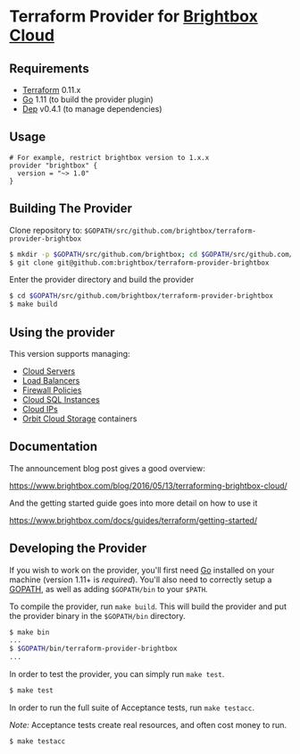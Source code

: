 Terraform Provider for [Brightbox Cloud](https://www.brightbox.com)
=======================================

Requirements
------------

-	[Terraform](https://www.terraform.io/downloads.html) 0.11.x
-	[Go](https://golang.org/doc/install) 1.11 (to build the provider plugin)
-	[Dep](https://golang.github.io/dep/) v0.4.1 (to manage dependencies)

Usage
---------------------

```
# For example, restrict brightbox version to 1.x.x
provider "brightbox" {
  version = "~> 1.0"
}
```

Building The Provider
---------------------

Clone repository to: `$GOPATH/src/github.com/brightbox/terraform-provider-brightbox`

```sh
$ mkdir -p $GOPATH/src/github.com/brightbox; cd $GOPATH/src/github.com/brightbox
$ git clone git@github.com:brightbox/terraform-provider-brightbox
```

Enter the provider directory and build the provider

```sh
$ cd $GOPATH/src/github.com/brightbox/terraform-provider-brightbox
$ make build
```

Using the provider
----------------------
This version supports managing:

* [Cloud Servers](https://www.brightbox.com/cloud/servers/)
* [Load Balancers](https://www.brightbox.com/cloud/load-balancing/)
* [Firewall Policies](https://www.brightbox.com/docs/reference/firewall/)
* [Cloud SQL Instances](https://www.brightbox.com/cloud/database/)
* [Cloud IPs](https://www.brightbox.com/blog/2014/02/27/design-decisions-cloud-ip-policy/)
* [Orbit Cloud Storage](https://www.brightbox.com/cloud/storage/) containers

Documentation
-------------------------

The announcement blog post gives a good overview:

https://www.brightbox.com/blog/2016/05/13/terraforming-brightbox-cloud/

And the getting started guide goes into more detail on how to use it

https://www.brightbox.com/docs/guides/terraform/getting-started/

Developing the Provider
---------------------------

If you wish to work on the provider, you'll first need [Go](http://www.golang.org) installed on your machine (version 1.11+ is *required*). You'll also need to correctly setup a [GOPATH](http://golang.org/doc/code.html#GOPATH), as well as adding `$GOPATH/bin` to your `$PATH`.

To compile the provider, run `make build`. This will build the provider and put the provider binary in the `$GOPATH/bin` directory.

```sh
$ make bin
...
$ $GOPATH/bin/terraform-provider-brightbox
...
```

In order to test the provider, you can simply run `make test`.

```sh
$ make test
```

In order to run the full suite of Acceptance tests, run `make testacc`.

*Note:* Acceptance tests create real resources, and often cost money to run.

```sh
$ make testacc
```
